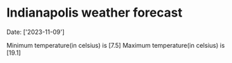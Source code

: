 # Indianapolis weather forecast 
Date: ['2023-11-09'] 

Minimum temperature(in celsius) is [7.5] 
Maximum temperature(in celsius) is [19.1]